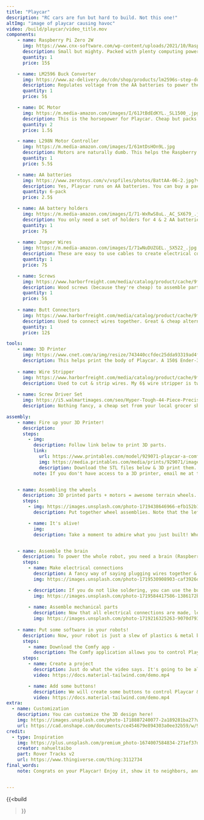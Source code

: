 ```yaml
---
title: "Playcar"
description: "RC cars are fun but hard to build. Not this one!"
altImg: "image of playcar causing havoc"
video: /build/playcar/video_title.mov
components:
    - name: Raspberry Pi Zero 2W
      img: https://www.cnx-software.com/wp-content/uploads/2021/10/Raspberry-Pi-Zero-2-W-board.jpg
      description: Small but mighty. Packed with plenty computing power, this bad boy controls are of the motor operations.
      quantity: 1
      price: 15$

    - name: LM2596 Buck Converter
      img: https://www.az-delivery.de/cdn/shop/products/lm2596s-step-down-dc-dc-buck-converter-mit-3-stelliger-digitalanzeige-976017_grande.jpg?v=1679398935
      description: Regulates voltage from the AA batteries to power the Raspberry Pi
      quantity: 1
      price: 5$

    - name: DC Motor
      img: https://m.media-amazon.com/images/I/61JtBdEdKYL._SL1500_.jpg
      description: This is the horsepower for Playcar. Cheap but packs a punch. 
      quantity: 2
      price: 1.5$

    - name: L298N Motor Controller
      img: https://m.media-amazon.com/images/I/61mtDsHOn9L.jpg
      description: Motors are naturally dumb. This helps the Raspberry Pi "talk" to the motors more effectively.
      quantity: 1
      price: 5.5$

    - name: AA batteries
      img: https://www.zerotoys.com/v/vspfiles/photos/BattAA-06-2.jpg?v-cache=1611577815
      description: Yes, Playcar runs on AA batteries. You can buy a pack with your eyes closed.
      quantity: 6-pack
      price: 2.5$

    - name: AA battery holders
      img: https://m.media-amazon.com/images/I/71-WxRwS8uL._AC_SX679_.jpg
      description: You only need a set of holders for 4 & 2 AA batteries. But they only sell a pack on Amazon.
      quantity: 1
      price: 7$
     
    - name: Jumper Wires
      img: https://m.media-amazon.com/images/I/71wNuDUZGEL._SX522_.jpg
      description: These are easy to use cables to create electrical connections. TLDR - jumper cables make car goes brrr. A pack will last you 10 projects
      quantity: 1
      price: 7$

    - name: Screws
      img: https://www.harborfreight.com/media/catalog/product/cache/9fc4a8332f9638515cd199dd0f9238da/i/m/image_20117.jpg
      description: Wood screws (because they're cheap) to assemble parts together. A pack will last you years worth of projects.
      quantity: 1
      price: 5$ 
    
    - name: Butt Connectors
      img: https://www.harborfreight.com/media/catalog/product/cache/9fc4a8332f9638515cd199dd0f9238da/i/m/image_20121.jpg
      description: Used to connect wires together. Great & cheap alternatives to soldering. If you already have a soldering iron & solder, you can skip this.
      quantity: 1
      price: 12$

tools:
    - name: 3D Printer
      img: https://www.cnet.com/a/img/resize/743440ccfdec25dda93319ad4f362ae162bfffd0/hub/2022/09/06/f166bd01-ea0b-499f-bdc9-7d156e8e5cce/img-2138.jpg?auto=webp&width=1200
      description: This helps print the body of Playcar. A 150$ Ender-3 printer can last for years (at least mine does).
    
    - name: Wire Stripper
      img: https://www.harborfreight.com/media/catalog/product/cache/9fc4a8332f9638515cd199dd0f9238da/9/8/98410_W3.jpg
      description: Used to cut & strip wires. My 6$ wire stripper is two year old & still working fine.
    
    - name: Screw Driver Set
      img: https://i5.walmartimages.com/seo/Hyper-Tough-44-Piece-Precision-Multi-type-Screwdriver-Bits-Set-TS99913A_f23c0e46-f267-48d5-87fe-17ea92e2884f.72e98357c6fd8c95fd22e454cff128cc.jpeg?odnHeight=2000&odnWidth=2000&odnBg=FFFFFF
      description: Nothing fancy, a cheap set from your local grocer should work. Just make sure you have both hex & flat-head bits.

assembly:
    - name: Fire up your 3D Printer!
      description:
      steps:  
        - img: 
          description: Follow link below to print 3D parts.
          link: 
            url: https://www.printables.com/model/929071-playcar-a-comfy-rc-car
            img: https://media.printables.com/media/prints/929071/images/7083808_0de82f27-33a1-46df-a15f-1c67a5d1877b_2fe5a47f-dc32-49c2-8af4-427d683d0b98/thumbs/inside/1600x1200/jpg/timeline-1_01_00_01_21.webp
            description: Download the STL files below & 3D print them.
          note: If you don't have access to a 3D printer, email me at thomas@comfyspace.tech and I will print for you for free!


    - name: Assembling the wheels
      description: 3D printed parts + motors = awesome terrain wheels.
      steps:
        - img: https://images.unsplash.com/photo-1719438646966-efb152b1b732?w=800&auto=format&fit=crop&q=60&ixlib=rb-4.0.3&ixid=M3wxMjA3fDB8MHxwaG90b3MtZmVlZHw1OXx8fGVufDB8fHx8fA%3D%3D
          description: Put together wheel assemblies. Note that the left & right wheels are slightly different.

        - name: It's alive!
          img:
          description: Take a moment to admire what you just built! Whoever designed this must be a genius. 


    - name: Assemble the brain
      description: To power the whole robot, you need a brain (Raspberry Pi), power source (AA batteries), and other nicknacks.
      steps:
        - name: Make electrical connections
          description: A fancy way of saying plugging wires together & to the right places. Just follow the schematic below and you'll be fine!
          img: https://images.unsplash.com/photo-1719530908903-caf3926dd2e8?w=800&auto=format&fit=crop&q=60&ixlib=rb-4.0.3&ixid=M3wxMjA3fDB8MHxwaG90b3MtZmVlZHw2Mnx8fGVufDB8fHx8fA%3D%3D

        - description: If you do not like soldering, you can use the butt connectors to connect wires instead!
          img: https://images.unsplash.com/photo-1719584417586-1386172bba3f?w=800&auto=format&fit=crop&q=60&ixlib=rb-4.0.3&ixid=M3wxMjA3fDB8MHxwaG90b3MtZmVlZHw2OHx8fGVufDB8fHx8fA%3D%3D
        
        - name: Assemble mechanical parts
          description: Now that all electrical connections are made, let's screw all of this nicknacks together. Just make sure the right parts are put in the right spots, using the right screw sizes. No pressure!
          img: https://images.unsplash.com/photo-1719216325263-9070d79336c3?w=800&auto=format&fit=crop&q=60&ixlib=rb-4.0.3&ixid=M3wxMjA3fDB8MHxwaG90b3MtZmVlZHw4MHx8fGVufDB8fHx8fA%3D%3D
        
    - name: Put some software in your robots!
      description: Now, your robot is just a slew of plastics & metal binded together as a stylish paperweight. Let's put some software to make it sentient.
      steps:
        - name: Download the Comfy app - 
          description: The Comfy application allows you to control Playcar without buying expensive controller & coding for hours. <a href="https://comfyspace.tech/download">Download</a> & create an account if you have not done so!
      steps:
        - name: Create a project
          description: Just do what the video says. It's going to be alright.
          video: https://docs.material-tailwind.com/demo.mp4

        - name: Add some buttons!
          description: We will create some buttons to control Playcar & have some fun!
          video: https://docs.material-tailwind.com/demo.mp4
extra:
  - name: Customization
    description: You can customize the 3D design here!
    img: https://images.unsplash.com/photo-1718887240077-2a189281ba27?w=800&auto=format&fit=crop&q=60&ixlib=rb-4.0.3&ixid=M3wxMjA3fDB8MHxwaG90b3MtZmVlZHwxMjd8fHxlbnwwfHx8fHw%3D
    url: https://cad.onshape.com/documents/ce454679e894303a0ee32b59/w/9d54d89ffd016244679e1564/e/e174f969d6d1654d10106797?renderMode=0&uiState=6682317baef2f63452943a4b
credit:
  - type: Inspiration
    img: https://plus.unsplash.com/premium_photo-1674007584834-271ef37d2387?w=800&auto=format&fit=crop&q=60&ixlib=rb-4.0.3&ixid=M3wxMjA3fDB8MHxwaG90b3MtZmVlZHw5M3x8fGVufDB8fHx8fA%3D%3D
    creator: nahueltaibo
    part: Rover Tracks v2
    url: https://www.thingiverse.com/thing:3112734
final_words:
    note: Congrats on your Playcar! Enjoy it, show it to neighbors, and share online. Email me a picture or video at thomas@comfyspace.tech to brighten my day!


---
```

{{<build
>}}